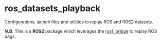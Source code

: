 ros_datasets_playback
=============

Configurations, launch files and utilities to replay ROS and ROS2 datasets.

**N.B.** This is a **ROS2** package which leverages the [ros1_bridge](https://github.com/ros2/ros1_bridge) to replay ROS bags.
